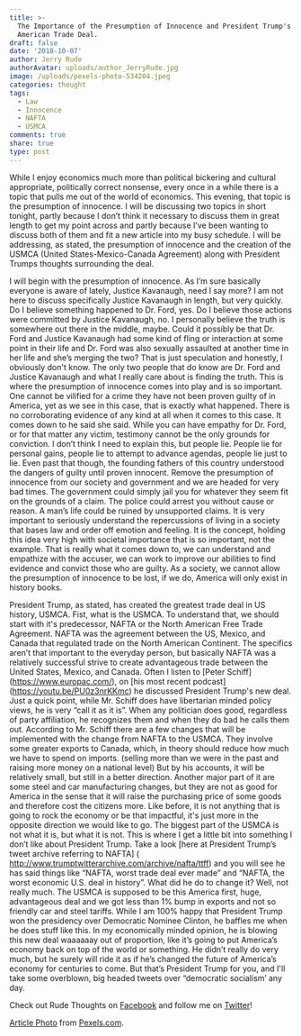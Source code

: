 ```yaml
---
title: >-
  The Importance of the Presumption of Innocence and President Trump's New North
  American Trade Deal.  
draft: false
date: '2018-10-07'
author: Jerry Rude
authorAvatar: uploads/author_JerryRude.jpg
image: /uploads/pexels-photo-534204.jpeg
categories: thought
tags:
  - Law
  - Innocence
  - NAFTA
  - USMCA
comments: true
share: true
type: post
---
```

While I enjoy economics much more than political bickering and cultural appropriate, politically correct nonsense, every once in a while there is a topic that pulls me out of the world of economics. This evening, that topic is the presumption of innocence. I will be discussing two topics in short tonight, partly because I don’t think it necessary to discuss them in great length to get my point across and partly because I’ve been wanting to discuss both of them and fit a new article into my busy schedule. I will be addressing, as stated, the presumption of innocence and the creation of the USMCA (United States-Mexico-Canada Agreement) along with President Trumps thoughts surrounding the deal. 

I will begin with the presumption of innocence. As I’m sure basically everyone is aware of lately, Justice Kavanaugh, need I say more? I am not here to discuss specifically Justice Kavanaugh in length, but very quickly. Do I believe something happened to Dr. Ford, yes. Do I believe those actions were committed by Justice Kavanaugh, no. I personally believe the truth is somewhere out there in the middle, maybe. Could it possibly be that Dr. Ford and Justice Kavanaugh had some kind of fling or interaction at some point in their life and Dr. Ford was also sexually assaulted at another time in her life and she’s merging the two? That is just speculation and honestly, I obviously don't know. The only two people that do know are Dr. Ford and Justice Kavanaugh and what I really care about is finding the truth. This is where the presumption of innocence comes into play and is so important. One cannot be vilified for a crime they have not been proven guilty of in America, yet as we see in this case, that is exactly what happened. There is no corroborating evidence of any kind at all when it comes to this case. It comes down to he said she said. While you can have empathy for Dr. Ford, or for that matter any victim, testimony cannot be the only grounds for conviction. I don’t think I need to explain this, but people lie. People lie for personal gains, people lie to attempt to advance agendas, people lie just to lie. Even past that though, the founding fathers of this country understood the dangers of guilty until proven innocent. Remove the presumption of innocence from our society and government and we are headed for very bad times. The government could simply jail you for whatever they seem fit on the grounds of a claim. The police could arrest you without cause or reason. A man’s life could be ruined by unsupported claims. It is very important to seriously understand the repercussions of living in a society that bases law and order off emotion and feeling. It is the concept, holding this idea very high with societal importance that is so important, not the example. That is really what it comes down to, we can understand and empathize with the accuser, we can work to improve our abilities to find evidence and convict those who are guilty. As a society, we cannot allow the presumption of innocence to be lost, if we do, America will only exist in history books. 

President Trump, as stated, has created the greatest trade deal in US history, USMCA. Fist, what is the USMCA. To understand that, we should start with it's predecessor, NAFTA or the North American Free Trade Agreement. NAFTA was the agreement between the US, Mexico, and Canada that regulated trade on the North American Continent. The specifics aren’t that important to the everyday person, but basically NAFTA was a relatively successful strive to create advantageous trade between the United States, Mexico, and Canada. Often I listen to [Peter Schiff] (https://www.europac.com/), on [his most recent podcast] (https://youtu.be/PU0z3nrKKmc) he discussed President Trump's new deal. Just a quick point, while Mr. Schiff does have libertarian minded policy views, he is very “call it as it is”. When any politician does good, regardless of party affiliation, he recognizes them and when they do bad he calls them out. According to Mr. Schiff there are a few changes that will be implemented with the change from NAFTA to the USMCA.  They involve some greater exports to Canada, which, in theory should reduce how much we have to spend on imports. (selling more than we were in the past and raising more money on a national level) But by his accounts, it will be relatively small, but still in a better direction. Another major part of it are some steel and car manufacturing changes, but they are not as good for America in the sense that it will raise the purchasing price of some goods and therefore cost the citizens more. Like before, it is not anything that is going to rock the economy or be that impactful, it's just more in the opposite direction we would like to go. The biggest part of the USMCA is not what it is, but what it is not. This is where I get a little bit into something I don’t like about President Trump. Take a look [here at President Trump’s tweet archive referring to NAFTA] (  http://www.trumptwitterarchive.com/archive/nafta/ttff) and you will see he has said things like “NAFTA, worst trade deal ever made” and “NAFTA, the worst economic U.S. deal in history”. What did he do to change it? Well, not really much. The USMCA is supposed to be this America first, huge, advantageous deal  and we got less than 1% bump in exports and not so friendly car and steel tariffs. While I am 100% happy that President Trump won the presidency over Democratic Nominee Clinton, he baffles me when he does stuff like this. In my economically minded opinion, he is blowing this new deal waaaaaay out of proportion, like it’s going to put America’s economy back on top of the world or something. He didn’t really do very much, but he surely will ride it as if he’s changed the future of America’s economy for centuries to come. But that’s President Trump for you, and I'll take some overblown, big headed tweets over “democratic socialism’ any day. 

Check out Rude Thoughts on [Facebook](https://www.facebook.com/JRudeThoughts/) and follow me on [Twitter](https://twitter.com/JRudeThoughts)!

[Article Photo](https://www.pexels.com/photo/close-up-court-courthouse-hammer-534204/) from [Pexels.com](https://www.pexels.com/).
